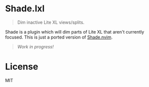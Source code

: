# Shade.lxl
> Dim inactive Lite XL views/splits.

Shade is a plugin which will dim parts of Lite XL that aren't currently
focused. This is just a ported version of [Shade.nvim](https://github.com/sunjon/Shade.nvim).

> *Work in progress!*

# License
MIT
